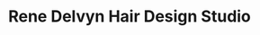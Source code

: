 ---
title: "Rene Delvyn Hair Design Studio"
url: /dover/rene-delvyn-hair-design-studio/
shop: Friseur
---